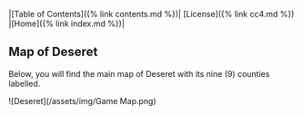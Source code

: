 |[Table of Contents]({% link contents.md %})| [License]({% link cc4.md %}) |[Home]({% link index.md %})|

## Map of Deseret
Below, you will find the main map of Deseret with its nine (9) counties labelled. 

![Deseret](/assets/img/Game Map.png)

